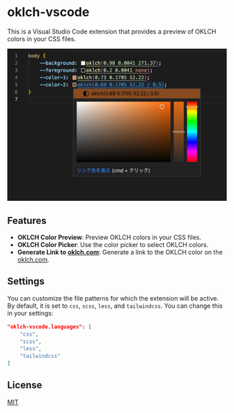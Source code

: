 # oklch-vscode

This is a Visual Studio Code extension that provides a preview of OKLCH colors in your CSS files.

![Screenshot](./image.png)

## Features

- **OKLCH Color Preview**: Preview OKLCH colors in your CSS files.
- **OKLCH Color Picker**: Use the color picker to select OKLCH colors.
- **Generate Link to [oklch.com](https://oklch.com/)**: Generate a link to the OKLCH color on the [oklch.com](https://oklch.com/).

## Settings

You can customize the file patterns for which the extension will be active. By default, it is set to `css`, `scss`, `less`, and `tailwindcss`. You can change this in your settings:

```json
"oklch-vscode.languages": [
    "css",
    "scss",
    "less",
    "tailwindcss"
]
```

## License

[MIT](LICENSE)
